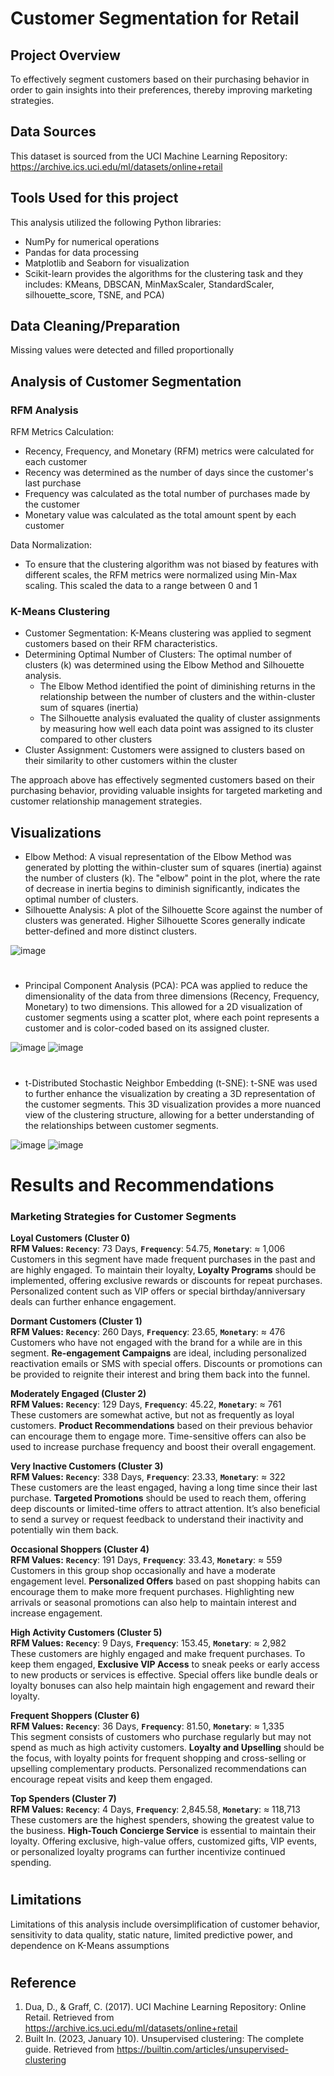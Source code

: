 # Customer Segmentation for Retail

## Project Overview

To effectively segment customers based on their purchasing behavior in order to gain insights into their preferences, thereby improving marketing strategies.

## Data Sources

This dataset is sourced from the UCI Machine Learning Repository:
https://archive.ics.uci.edu/ml/datasets/online+retail

## Tools Used for this project

This analysis utilized the following Python libraries: 
- NumPy for numerical operations
-  Pandas for data processing
-  Matplotlib and Seaborn for visualization
-  Scikit-learn provides the algorithms for the clustering task and they includes: KMeans, DBSCAN, MinMaxScaler, StandardScaler, silhouette_score, TSNE, and PCA)

## Data Cleaning/Preparation

Missing values were detected and filled proportionally

## Analysis of Customer Segmentation 

### RFM Analysis

RFM Metrics Calculation:
- Recency, Frequency, and Monetary (RFM) metrics were calculated for each customer
- Recency was determined as the number of days since the customer's last purchase
- Frequency was calculated as the total number of purchases made by the customer
- Monetary value was calculated as the total amount spent by each customer

Data Normalization:
- To ensure that the clustering algorithm was not biased by features with different scales, the RFM metrics were normalized using Min-Max scaling. This scaled the data to a range between 0 and 1

### K-Means Clustering

- Customer Segmentation: K-Means clustering was applied to segment customers based on their RFM characteristics.
- Determining Optimal Number of Clusters: The optimal number of clusters (k) was determined using the Elbow Method and Silhouette analysis.
  - The Elbow Method identified the point of diminishing returns in the relationship between the number of clusters and the within-cluster sum of squares (inertia)
  - The Silhouette analysis evaluated the quality of cluster assignments by measuring how well each data point was assigned to its cluster compared to other clusters
- Cluster Assignment: Customers were assigned to clusters based on their similarity to other customers within the cluster


The approach above has effectively segmented customers based on their purchasing behavior, providing valuable insights for targeted marketing and customer relationship management strategies.


## Visualizations

- Elbow Method: A visual representation of the Elbow Method was generated by plotting the within-cluster sum of squares (inertia) against the number of clusters (k). The "elbow" point in the plot, where the rate of decrease in inertia begins to diminish significantly, indicates the optimal number of clusters.
- Silhouette Analysis: A plot of the Silhouette Score against the number of clusters was generated. Higher Silhouette Scores generally indicate better-defined and more distinct clusters.

![image](https://github.com/user-attachments/assets/8d477189-f69a-4355-9e30-90124a23cd27)
# 
- Principal Component Analysis (PCA): PCA was applied to reduce the dimensionality of the data from three dimensions (Recency, Frequency, Monetary) to two dimensions. This allowed for a 2D visualization of customer segments using a scatter plot, where each point represents a customer and is color-coded based on its assigned cluster.

![image](https://github.com/user-attachments/assets/a7ee764f-05d3-4c1b-b47c-3868b0e72506) ![image](https://github.com/user-attachments/assets/8088b55f-bf0d-4d5b-b78c-4b1ea6a6f25f)
# 
- t-Distributed Stochastic Neighbor Embedding (t-SNE): t-SNE was used to further enhance the visualization by creating a 3D representation of the customer segments. This 3D visualization provides a more nuanced view of the clustering structure, allowing for a better understanding of the relationships between customer segments.

![image](https://github.com/user-attachments/assets/30f6eb23-9f32-4a07-89fe-e67eac428299) ![image](https://github.com/user-attachments/assets/fabd92c8-14b3-4b0b-8272-399f2ca86aef)
#
# Results and Recommendations

### **Marketing Strategies for Customer Segments**
**Loyal Customers (Cluster 0)**  
  **RFM Values:** **`Recency`**: 73 Days, **`Frequency`**: 54.75, **`Monetary`**: ≈ 1,006  
  Customers in this segment have made frequent purchases in the past and are highly engaged. To maintain their loyalty, **Loyalty Programs** should be implemented, offering exclusive rewards or discounts for repeat purchases. Personalized content such as VIP offers or special birthday/anniversary deals can further enhance engagement.

**Dormant Customers (Cluster 1)**  
  **RFM Values:** **`Recency`**: 260 Days, **`Frequency`**: 23.65, **`Monetary`**: ≈ 476  
  Customers who have not engaged with the brand for a while are in this segment. **Re-engagement Campaigns** are ideal, including personalized reactivation emails or SMS with special offers. Discounts or promotions can be provided to reignite their interest and bring them back into the funnel.

**Moderately Engaged (Cluster 2)**  
  **RFM Values:** **`Recency`**: 129 Days, **`Frequency`**: 45.22, **`Monetary`**: ≈ 761  
  These customers are somewhat active, but not as frequently as loyal customers. **Product Recommendations** based on their previous behavior can encourage them to engage more. Time-sensitive offers can also be used to increase purchase frequency and boost their overall engagement.

**Very Inactive Customers (Cluster 3)**  
  **RFM Values:** **`Recency`**: 338 Days, **`Frequency`**: 23.33, **`Monetary`**: ≈ 322  
  These customers are the least engaged, having a long time since their last purchase. **Targeted Promotions** should be used to reach them, offering deep discounts or limited-time offers to attract attention. It’s also beneficial to send a survey or request feedback to understand their inactivity and potentially win them back.

**Occasional Shoppers (Cluster 4)**  
  **RFM Values:** **`Recency`**: 191 Days, **`Frequency`**: 33.43, **`Monetary`**: ≈ 559  
  Customers in this group shop occasionally and have a moderate engagement level. **Personalized Offers** based on past shopping habits can encourage them to make more frequent purchases. Highlighting new arrivals or seasonal promotions can also help to maintain interest and increase engagement.

**High Activity Customers (Cluster 5)**  
  **RFM Values:** **`Recency`**: 9 Days, **`Frequency`**: 153.45, **`Monetary`**: ≈ 2,982  
  These customers are highly engaged and make frequent purchases. To keep them engaged, **Exclusive VIP Access** to sneak peeks or early access to new products or services is effective. Special offers like bundle deals or loyalty bonuses can also help maintain high engagement and reward their loyalty.

**Frequent Shoppers (Cluster 6)**  
  **RFM Values:** **`Recency`**: 36 Days, **`Frequency`**: 81.50, **`Monetary`**: ≈ 1,335  
  This segment consists of customers who purchase regularly but may not spend as much as high activity customers. **Loyalty and Upselling** should be the focus, with loyalty points for frequent shopping and cross-selling or upselling complementary products. Personalized recommendations can encourage repeat visits and keep them engaged.

**Top Spenders (Cluster 7)**  
  **RFM Values:** **`Recency`**: 4 Days, **`Frequency`**: 2,845.58, **`Monetary`**: ≈ 118,713  
  These customers are the highest spenders, showing the greatest value to the business. **High-Touch Concierge Service** is essential to maintain their loyalty. Offering exclusive, high-value offers, customized gifts, VIP events, or personalized loyalty programs can further incentivize continued spending.

#

## Limitations

Limitations of this analysis include oversimplification of customer behavior, sensitivity to data quality, static nature, limited predictive power, and dependence on K-Means assumptions

#

## Reference
1. Dua, D., & Graff, C. (2017). UCI Machine Learning Repository: Online Retail. Retrieved from https://archive.ics.uci.edu/ml/datasets/online+retail
2. Built In. (2023, January 10). Unsupervised clustering: The complete guide. Retrieved from https://builtin.com/articles/unsupervised-clustering
